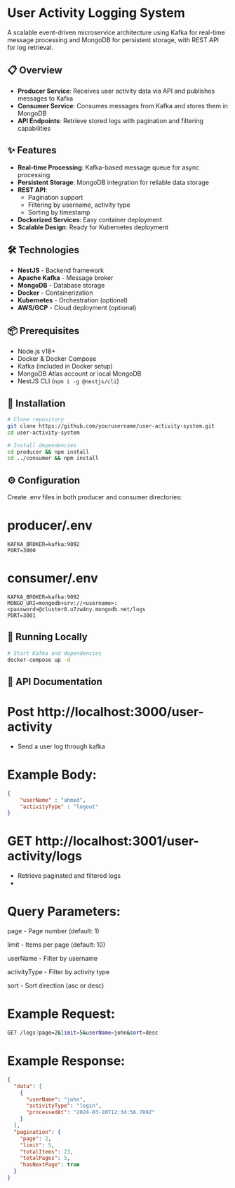 # User Activity Logging System

A scalable event-driven microservice architecture using Kafka for real-time message processing and MongoDB for persistent storage, with REST API for log retrieval.

## 📋 Overview

- **Producer Service**: Receives user activity data via API and publishes messages to Kafka
- **Consumer Service**: Consumes messages from Kafka and stores them in MongoDB
- **API Endpoints**: Retrieve stored logs with pagination and filtering capabilities


## ✨ Features

- **Real-time Processing**: Kafka-based message queue for async processing
- **Persistent Storage**: MongoDB integration for reliable data storage
- **REST API**: 
  - Pagination support
  - Filtering by username, activity type
  - Sorting by timestamp
- **Dockerized Services**: Easy container deployment
- **Scalable Design**: Ready for Kubernetes deployment

## 🛠 Technologies

- **NestJS** - Backend framework
- **Apache Kafka** - Message broker
- **MongoDB** - Database storage
- **Docker** - Containerization
- **Kubernetes** - Orchestration (optional)
- **AWS/GCP** - Cloud deployment (optional)

## 📦 Prerequisites

- Node.js v18+
- Docker & Docker Compose
- Kafka (included in Docker setup)
- MongoDB Atlas account or local MongoDB
- NestJS CLI (`npm i -g @nestjs/cli`)

## 🚀 Installation

```bash
# Clone repository
git clone https://github.com/yourusername/user-activity-system.git
cd user-activity-system

# Install dependencies
cd producer && npm install
cd ../consumer && npm install
```

## ⚙ Configuration

Create .env files in both producer and consumer directories:


# producer/.env

```env
KAFKA_BROKER=kafka:9092
PORT=3000
```
# consumer/.env

```env
KAFKA_BROKER=kafka:9092
MONGO_URI=mongodb+srv://<username>:<password>@cluster0.u7zw4ny.mongodb.net/logs
PORT=3001
```

## 🏃 Running Locally

```bash
# Start Kafka and dependencies
docker-compose up -d
```

## 📡 API Documentation

# Post http://localhost:3000/user-activity

- Send a user log through kafka

# Example Body:

```json
{
    "userName" : "ahmed",
    "activityType" : "logout"
}
```


# GET http://localhost:3001/user-activity/logs

- Retrieve paginated and filtered logs
- 
# Query Parameters:

page - Page number (default: 1)

limit - Items per page (default: 10)

userName - Filter by username

activityType - Filter by activity type

sort - Sort direction (asc or desc)

# Example Request:

```bash
GET /logs?page=2&limit=5&userName=john&sort=desc
```

# Example Response:

```json
{
  "data": [
    {
      "userName": "john",
      "activityType": "login",
      "processedAt": "2024-03-20T12:34:56.789Z"
    }
  ],
  "pagination": {
    "page": 2,
    "limit": 5,
    "totalItems": 23,
    "totalPages": 5,
    "hasNextPage": true
  }
}
```

